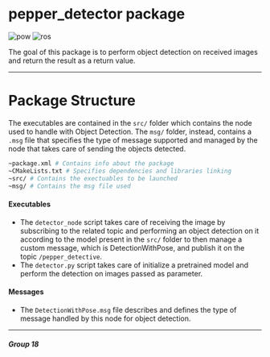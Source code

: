 # pepper_detector package
![pow](https://img.shields.io/badge/Powered%20By-dev--guys--unisa-blue)
![ros](https://img.shields.io/badge/ROS%20Version-melodic-orange)

The goal of this package is to perform object detection on received images and return the result as a return value.
___
# Package Structure
The executables are contained in the ```src/``` folder which contains the node used to handle with Object Detection. The ```msg/``` folder, instead, contains a ```.msg``` file that specifies the type of message supported and managed by the node that takes care of sending the objects detected.

```bash
~package.xml # Contains info about the package
~CMakeLists.txt # Specifies dependencies and libraries linking
~src/ # Contains the exectuables to be launched
~msg/ # Contains the msg file used
```

#### Executables

* The ```detector_node``` script takes care of receiving the image by subscribing to the related topic and performing an object detection on it according to the model present in the ```src/``` folder to then manage a custom message, which is DetectionWithPose, and publish it on the topic ```/pepper_detective```.
* The ```detector.py``` script takes care of initialize a pretrained model and perform the detection on images passed as parameter.

#### Messages

* The ```DetectionWithPose.msg``` file describes and defines the type of message handled by this node for object detection.

____

##### Group 18